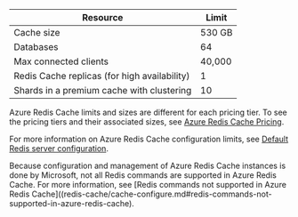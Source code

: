 | Resource | Limit |
| --- | --- |
| Cache size |530 GB |
| Databases |64 |
| Max connected clients |40,000 |
| Redis Cache replicas (for high availability) |1 |
| Shards in a premium cache with clustering |10 |

Azure Redis Cache limits and sizes are different for each pricing tier. To see the pricing tiers and their associated sizes, see [Azure Redis Cache Pricing](https://azure.microsoft.com/pricing/details/cache/).

For more information on Azure Redis Cache configuration limits, see [Default Redis server configuration](../articles/redis-cache/cache-configure.md#default-redis-server-configuration).

Because configuration and management of Azure Redis Cache instances is done by Microsoft, not all Redis commands are supported in Azure Redis Cache. For more information, see [Redis commands not supported in Azure Redis Cache]((redis-cache/cache-configure.md#redis-commands-not-supported-in-azure-redis-cache).

